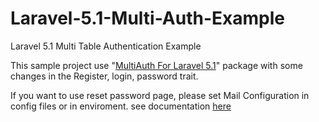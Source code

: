 # Laravel-5.1-Multi-Auth-Example
Laravel 5.1 Multi Table Authentication Example

This sample project use "[MultiAuth For Laravel 5.1](https://github.com/Kbwebs/MultiAuth)" package with some changes in the Register, login, password trait.

If you want to use reset password page, please set Mail Configuration in config files or in enviroment. see documentation [here](http://laravel.com/docs/5.1/mail)

